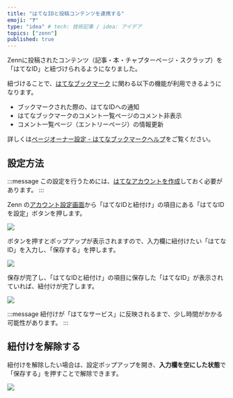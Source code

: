 ```yaml
---
title: "はてなIDと投稿コンテンツを連携する"
emoji: "❓"
type: "idea" # tech: 技術記事 / idea: アイデア
topics: ["zenn"]
published: true
---
```


Zennに投稿されたコンテンツ（記事・本・チャプターページ・スクラップ）を「はてなID」と紐づけられるようになりました。

紐づけることで、[はてなブックマーク](https://hatenacorp.jp/information/product) に関わる以下の機能が利用できるようになります。

- ブックマークされた際の、はてなIDへの通知
- はてなブックマークのコメント一覧ページのコメント非表示
- コメント一覧ページ（エントリーページ）の情報更新

詳しくは[ページオーナー設定 - はてなブックマークヘルプ](https://b.hatena.ne.jp/help/entry/pageowner)をご覧ください。

## 設定方法

:::message
この設定を行うためには、[はてなアカウントを作成](https://www.hatena.ne.jp/register)しておく必要があります。
:::

Zenn の[アカウント設定画面](https://zenn.dev/settings/account)から「はてなIDと紐付け」の項目にある「はてなIDを設定」ボタンを押します。

![](https://storage.googleapis.com/zenn-user-upload/201b38ea3da2-20220511.png)

ボタンを押すとポップアップが表示されますので、入力欄に紐付けたい「はてなID」を入力し、「保存する」を押します。

![](https://storage.googleapis.com/zenn-user-upload/1a0630fcce7a-20220511.png)

保存が完了し、「はてなIDと紐付け」の項目に保存した「はてなID」が表示されていれば、紐付けが完了します。

![](https://storage.googleapis.com/zenn-user-upload/56beab427835-20220511.png)

:::message
紐付けが「はてなサービス」に反映されるまで、少し時間がかかる可能性があります。
:::


## 紐付けを解除する

紐付けを解除したい場合は、設定ポップアップを開き、**入力欄を空にした状態**で「保存する」を押すことで解除できます。

![](https://storage.googleapis.com/zenn-user-upload/13ba7893a95b-20220511.png)


